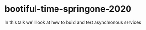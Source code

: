 # bootiful-time-springone-2020
In this talk we'll look at how to build and test asynchronous services

